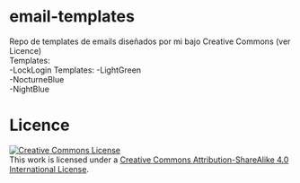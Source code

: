 # email-templates
Repo de templates de emails diseñados por mi bajo Creative Commons (ver Licence)   
Templates:   
-LockLogin Templates:
   -LightGreen   
   -NocturneBlue   
   -NightBlue   
# Licence
<a rel="license" href="http://creativecommons.org/licenses/by-sa/4.0/"><img alt="Creative Commons License" style="border-width:0" src="https://i.creativecommons.org/l/by-sa/4.0/88x31.png" /></a><br />This work is licensed under a <a rel="license" href="http://creativecommons.org/licenses/by-sa/4.0/">Creative Commons Attribution-ShareAlike 4.0 International License</a>.
